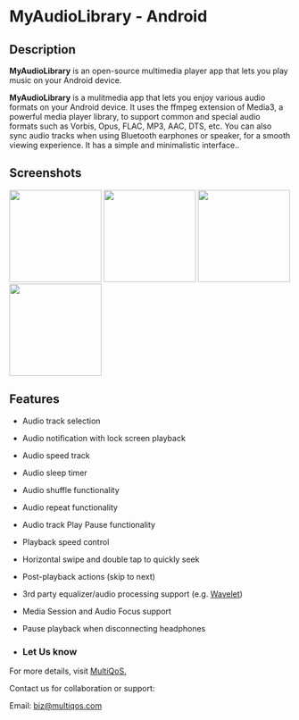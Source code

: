# MyAudioLibrary - Android

## Description

**MyAudioLibrary** is an open-source multimedia player app that lets you play music on your Android device.

**MyAudioLibrary**  is a mulitmedia app that lets you enjoy various audio formats on your Android device. It uses the ffmpeg extension of Media3, a powerful media player library, to support common and special audio formats such as Vorbis, Opus, FLAC, MP3, AAC, DTS, etc. You can also sync audio tracks when using Bluetooth earphones or speaker, for a smooth viewing experience. It has a simple and minimalistic interface..

## Screenshots

<img src="https://github.com/tirthmultiqos/MyAudioLibrary/assets/94124365/4e250510-f295-46d0-acd9-e936d6016b51" width="165"> 
<img src="https://github.com/tirthmultiqos/MyAudioLibrary/assets/94124365/a6bc536a-5862-4eda-a4fc-06a759b1efc4" width="165"> 
<img src="https://github.com/tirthmultiqos/MyAudioLibrary/assets/94124365/844a9a77-33c1-47ec-aacb-e46b4ff758e5" width="165"> 
<img src="https://github.com/tirthmultiqos/MyAudioLibrary/assets/94124365/b90cadf9-d0d4-49ae-9413-b75cac57fb9a" width="165"> 

## Features
* Audio track selection
* Audio notification with lock screen playback
* Audio speed track
* Audio sleep timer
* Audio shuffle functionality
* Audio repeat functionality
* Audio track Play Pause functionality
* Playback speed control
* Horizontal swipe and double tap to quickly seek
* Post-playback actions (skip to next)
* 3rd party equalizer/audio processing support (e.g. [Wavelet](https://github.com/Pittvandewitt/Wavelet))
* Media Session and Audio Focus support
* Pause playback when disconnecting headphones

* ### Let Us know
For more details, visit [MultiQoS.](https://multiqos.com/)

Contact us for collaboration or support:

Email: biz@multiqos.com
